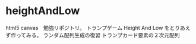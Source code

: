 # heightAndLow
html5 canvas　勉強リポジトリ。
トランプゲーム Height And Low をとりあえず作ってみる。
ランダム配列生成の復習
トランプカード要素の２次元配列